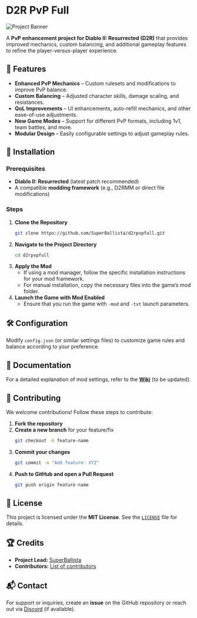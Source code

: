 # D2R PvP Full

![Project Banner](https://via.placeholder.com/1200x400.png?text=D2R+PvP+Full)

A **PvP enhancement project for Diablo II: Resurrected (D2R)** that provides improved mechanics, custom balancing, and additional gameplay features to refine the player-versus-player experience.

## 📌 Features
- **Enhanced PvP Mechanics** – Custom rulesets and modifications to improve PvP balance.
- **Custom Balancing** – Adjusted character skills, damage scaling, and resistances.
- **QoL Improvements** – UI enhancements, auto-refill mechanics, and other ease-of-use adjustments.
- **New Game Modes** – Support for different PvP formats, including 1v1, team battles, and more.
- **Modular Design** – Easily configurable settings to adjust gameplay rules.

## 🚀 Installation
### Prerequisites
- **Diablo II: Resurrected** (latest patch recommended)
- A compatible **modding framework** (e.g., D2RMM or direct file modifications)

### Steps
1. **Clone the Repository**
   ```sh
   git clone https://github.com/SuperBallista/d2rpvpfull.git
   ```
2. **Navigate to the Project Directory**
   ```sh
   cd d2rpvpfull
   ```
3. **Apply the Mod**
   - If using a mod manager, follow the specific installation instructions for your mod framework.
   - For manual installation, copy the necessary files into the game’s mod folder.
4. **Launch the Game with Mod Enabled**
   - Ensure that you run the game with `-mod` and `-txt` launch parameters.

## 🛠️ Configuration
Modify `config.json` (or similar settings files) to customize game rules and balance according to your preference.

## 📖 Documentation
For a detailed explanation of mod settings, refer to the **[Wiki](https://github.com/SuperBallista/d2rpvpfull/wiki)** (to be updated).

## 🤝 Contributing
We welcome contributions! Follow these steps to contribute:
1. **Fork the repository**
2. **Create a new branch** for your feature/fix
   ```sh
   git checkout -b feature-name
   ```
3. **Commit your changes**
   ```sh
   git commit -m "Add feature: XYZ"
   ```
4. **Push to GitHub and open a Pull Request**
   ```sh
   git push origin feature-name
   ```

## 📜 License
This project is licensed under the **MIT License**. See the [`LICENSE`](LICENSE) file for details.

## 🏆 Credits
- **Project Lead:** [SuperBallista](https://github.com/SuperBallista)
- **Contributors:** [List of contributors](https://github.com/SuperBallista/d2rpvpfull/graphs/contributors)

## 📬 Contact
For support or inquiries, create an **issue** on the GitHub repository or reach out via [Discord](#) (if available).
